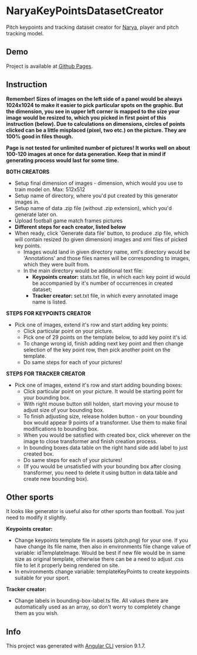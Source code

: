 # NaryaKeyPointsDatasetCreator
Pitch keypoints and tracking dataset creator for [Narya](https://github.com/DonsetPG/narya), player and pitch tracking model.

## Demo
Project is available at [Github Pages](https://kkoripl.github.io/NaryaKeyPointsDatasetCreator/).


## Instruction
**Remember! Sizes of images on the left side of a panel would be always 1024x1024 to make it easier to pick particular spots on the graphic. But the dimension, you see in upper left corner is mapped to the size your image would be resized to, which you picked in first point of this instruction (below). Due to calculations on dimensions, circles of points clicked can be a little misplaced (pixel, two etc.) on the picture. They are 100% good in files though.**

**Page is not tested for unlimited number of pictures! It works well on about 100-120 images at once for data generation. Keep that in mind if generating process would last for some time.**


**BOTH CREATORS**
- Setup final dimension of images - dimension, which would you use to train model on. Max: 512x512
- Setup name of directory, where you'd put created by this generator images in.
- Setup name of data .zip file (without .zip extension), which you'd generate later on.
- Upload football game match frames pictures
- **Different steps for each creator, listed below**
- When ready, click 'Generate data file' button, to produce .zip file, which will contain resized (to given dimension) images and xml files of picked key points.
  - Images would land in given directory name, xml's directory would be 'Annotations' and those files names will be corresponding to images, which they were built from.
  - In the main directory would be additional text file:
    - **Keypoints creator:** stats.txt file, in which each key point id would be accompanied by it's number of occurrences in created dataset;
    - **Tracker creator:** set.txt file, in which every annotated image name is listed.


**STEPS FOR KEYPOINTS CREATOR**
- Pick one of images, extend it's row and start adding key points:
  - Click particular point on your picture.
  - Pick one of 29 points on the template below, to add key point it's id.
  - To change wrong id, finish adding next key point and then change selection of the key point row, then pick another point on the template.
  - Do same steps for each of your pictures!
  
**STEPS FOR TRACKER CREATOR**
- Pick one of images, extend it's row and start adding bounding boxes:
  - Click particular point on your picture. It would be starting point for your bounding box.
  - With right mouse button still holden, start moving your mouse to adjust size of your bounding box.
  - To finish adjusting size, release holden button - on your bounding box would appear 9 points of a transformer. Use them to make final modifications to bounding box.
  - When you would be satisfied with created box, click wherever on the image to close transformer and finish creation process.
  - In bounding boxes data table on the right hand side add label to just created box.
  - Do same steps for each of your pictures!
  - (If you would be unsatisfied with your bounding box after closing transformer, you need to delete it using button in data table and create new bounding box).
  

## Other sports
It looks like generator is useful also for other sports than football. You just need to modify it slightly.

**Keypoints creator:**
- Change keypoints template file in assets (pitch.png) for your one. If you have change its file name, then also in environments file change value of variable: idTemplateImage. Would be best if new file would be in same size as original template, otherwise there can be a need to adjust .css file to let it properly being rendered on site.
- In environments change variable: templateKeyPoints to create keypoints suitable for your sport.

**Tracker creator:**
- Change labels in bounding-box-label.ts file. All values there are automatically used as an array, so don't worry to completely change them as you wish.

## Info
This project was generated with [Angular CLI](https://github.com/angular/angular-cli) version 9.1.7.

